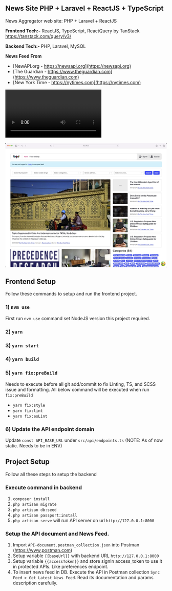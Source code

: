 ## News Site PHP + Laravel + ReactJS + TypeScript

News Aggregator web site: PHP + Laravel + ReactJS

**Frontend Tech:-** ReactJS, TypeScript, ReactQuery by TanStack https://tanstack.com/query/v3/

**Backend Tech:-** PHP, Laravel, MySQL

**News Feed From**
- [NewAPI.org - https://newsapi.org](https://newsapi.org)
- [The Guardian - https://www.theguardian.com](https://www.theguardian.com)
- [New York Time - https://nytimes.com](https://nytimes.com)

![News Aggregator App Video](./video.mp4)

![App Home Page](./screenshot.png)

## Frontend Setup

Follow these commands to setup and run the frontend project.

### 1) `nvm use`

First run `nvm use` command set NodeJS version this project required.

### 2) `yarn`

### 3) `yarn start`

### 4) `yarn build`

### 5) `yarn fix:preBuild`

Needs to execute before all git add/commit to fix Linting, TS, and SCSS issue and formatting.
All below command will be executed when run `fix:preBuild`

- `yarn fix:style`
- `yarn fix:lint`
- `yarn fix:esLint`

### 6) Update the API endpoint domain

Update `const API_BASE_URL` under `src/api/endpoints.ts` (NOTE: As of now static. Needs to be in ENV)

## Project Setup

Follow all these steps to setup the backend

### Execute command in backend

1. `composer install`
2. `php artisan migrate`
3. `php artisan db:seed`
4. `php artisan passport:install`
5. `php artisan serve` will run API server on url `http://127.0.0.1:8000`

### Setup the API document and News Feed.

1. Import `API-document.postman_collection.json` into Postman (https://www.postman.com)
2. Setup variable `{{baseUrl}}` with backend URL `http://127.0.0.1:8000`
3. Setup variable `{{accessToken}}` and store signIn access_token to use it in protected APIs. Like preferences endpoint.
4. To insert news feed in DB. Execute the API in Postman collection `Sync Feed > Get Latest News Feed`. Read its documentation and params description carefully.
